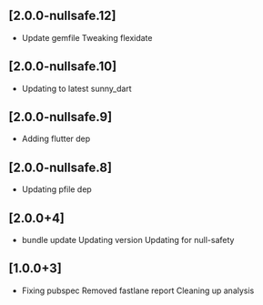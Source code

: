 ## [2.0.0-nullsafe.12]
 * Update gemfile
Tweaking flexidate

## [2.0.0-nullsafe.10]
 * Updating to latest sunny_dart

## [2.0.0-nullsafe.9]
 * Adding flutter dep

## [2.0.0-nullsafe.8]
 * Updating pfile dep

## [2.0.0+4]
 * bundle update
Updating version
Updating for null-safety

## [1.0.0+3]
 * Fixing pubspec
Removed fastlane report
Cleaning up analysis

